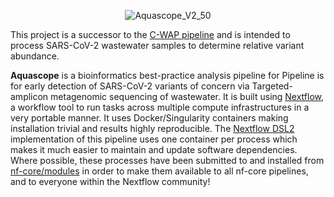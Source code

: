 <p align="center">
  <img src="https://github.com/CDCgov/aquascope/assets/20726305/62d44e22-a870-4a28-9d9d-d21b6e3c4ca0" alt="Aquascope_V2_50">
</p>

This project is a successor to the [C-WAP pipeline](https://github.com/CFSAN-Biostatistics/C-WAP) and is intended to process SARS-CoV-2 wastewater samples to determine relative variant abundance.  

**Aquascope** is a bioinformatics best-practice analysis pipeline for Pipeline is for early detection of SARS-CoV-2 variants of concern via Targeted-amplicon metagenomic sequencing of wastewater. It is built using [Nextflow](https://www.nextflow.io), a workflow tool to run tasks across multiple compute infrastructures in a very portable manner. It uses Docker/Singularity containers making installation trivial and results highly reproducible. The [Nextflow DSL2](https://www.nextflow.io/docs/latest/dsl2.html) implementation of this pipeline uses one container per process which makes it much easier to maintain and update software dependencies. Where possible, these processes have been submitted to and installed from [nf-core/modules](https://github.com/nf-core/modules) in order to make them available to all nf-core pipelines, and to everyone within the Nextflow community!
